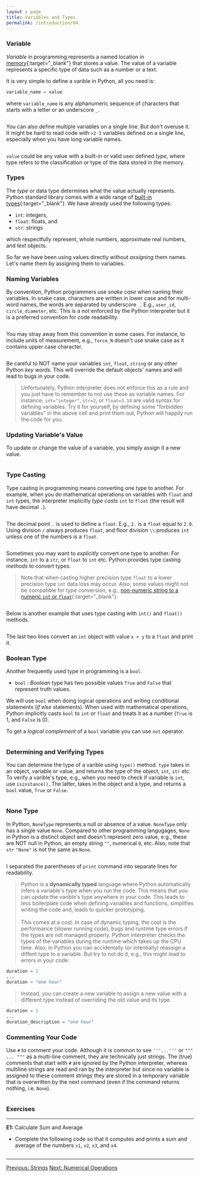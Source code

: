 ```yaml
---
layout : page
title: Variables and Types
permalink: /introduction/04
---
```


### Variable

*Variable* in programming represents a named location in
[memory](https://en.wikipedia.org/wiki/Computer_memory){:target="_blank"}
that stores a value. The value of a variable represents a specific type of
data such as a number or a text.

It is very simple to define a varible in Python, all you need is:

```python
variable_name = value
```

where `variable_name` is any alphanumeric sequence of characters that starts with
a letter or an underscore `_`.

<div class="language-python highlighter-rouge">
<pre class="highlight"><script type="py-editor" worker>
name = "Kenobi"
print(f"General {name}!")
</script></pre></div>

You can also define multiple variables on a single line. But don't overuse it.
It might be hard to read code with `>2-3` variables defined on a single
line, especially when you have long variable names.

<div class="language-python highlighter-rouge">
<pre class="highlight"><script type="py-editor" worker>
x, y = 2, 3.14

print(f"x: {x}")
print(f"y: {y}")
</script></pre></div>

`value` could be any value with a built-in or valid user defined *type*, where
type refers to the classification or type of the data stored in the memory.

### Types

The *type* or data type determines what the value actually represents.
Python standard library comes with a wide range of
[built-in types](https://docs.python.org/3/library/stdtypes.html#built-in-types){:target="_blank"}.
We have already used the following types:

- `int`: integers,
- `float`: floats, and
- `str`: strings

which respectfully represent, whole numbers, approximate real
numbers, and text objects.

So far we have been using values directly without *assigning* them names. Let's
name them by assigning them to variables.

### Naming Variables

By convention, Python programmers use *snake case* when naming their variables.
In snake case, characters are written in lower case and for multi-word names, the
words are separated by underscore `_`.
E.g., `user_id`, `circle_diameter`, etc. This is a not enforced by the Python
interpreter but it is a preferred convention for code readability.

<div class="language-python highlighter-rouge">
<pre class="highlight"><script type="py-editor" worker>
user_id = "Ripley"
print(f"{user_id} is logged-in.")
</script></pre></div>

You may stray away from this convention in some cases. For
instance, to include units of measurement, e.g., `force_N` doesn't use snake
case as it contains upper case character.

<div class="language-python highlighter-rouge">
<pre class="highlight"><script type="py-editor" worker>
force_N = 0.21
area_m2 = 0.05

stress_Pa = force_N / area_m2
print(f"Stress (Pa): {stress_Pa}")
</script></pre></div>

Be careful to NOT name your variables `int`, `float`, `string` or any other
Python *key words*. This will override the default objects' names and will lead to
bugs in your code.

> Unfortunately, Python interpreter does not enforce this as a
rule and you just have to remember to not use these as variable names.
For instance, `int="integer"`, `str=2`, or `float=3.14` are valid syntax for
defining variables. Try it for yourself, by defining some "forbidden variables"
in the above cell and print them out, Python will happily run the code for you.

### Updating Variable's Value

To update or change the value of a variable, you simply assign it a new value.

<div class="language-python highlighter-rouge">
<pre class="highlight"><script type="py-editor" worker>
length = 42
print("old value:", length)

length = 1
print("new value:", length)
</script></pre></div>

### Type Casting

Type casting in programming means converting one type to another. For example,
when you do mathematical operations on variables with `float` and `int` types,
the interpreter implicitly *type casts* `int` to `float` (the result will have
decimal `.`).

<div class="language-python highlighter-rouge">
<pre class="highlight"><script type="py-editor" worker>
x = 2
print(x + 2)
print(x + 2.)
</script></pre></div>

The decimal point `.` is used to define a `float`. E.g., `2.` is a `float` equal
to `2.0`. Using division `/` always produces `float`, and floor division `\\`
produces `int` unless one of the numbers is a `float`.

<div class="language-python highlighter-rouge">
<pre class="highlight"><script type="py-editor" worker>
x, y = 6, 3

print(x / y)
print(x // y)
print(x // 3.)
</script></pre></div>

Sometimes you may want to *explicitly* convert one type to another. For instance,
`int` to a `str`, or `float` to `int` etc. Python provides type casting *methods*
to convert types.

> Note that when casting higher precision type `float` to a lower precision type
`int` data loss may occur. Also, some values might not be compatible for type
conversion, e.g.,
[non-numeric string to a numeric `int` or `float`](https://docs.python.org/3/library/functions.html#int){:target="_blank"}.

<div class="language-python highlighter-rouge">
<pre class="highlight"><script type="py-editor" worker>
my_number = 4.2
text = "My number is " + str(my_number)
print(text)
</script></pre></div>

Below is another example that uses type casting with `int()` and `float()` methods.

<div class="language-python highlighter-rouge">
<pre class="highlight"><script type="py-editor" worker>
x = int(3.14)
print(x)

y = int(" 2 ")
print(y)

z = float(x + y)
print(f"z = {z}")
</script></pre></div>

The last two lines convert an `int` object with value `x + y` to a `float` and
print it.

### Boolean Type

Another frequently used type in programming is a `bool`.

- `bool` : *Boolean* type has two possible values `True` and `False` that represent
truth values.

We will use `bool` when doing logical operations and writing conditional statements
(*if else* statements). When used with mathematical operations, Python implicitly
casts `bool` to `int` or `float` and treats it as a number (`True` is 1, and
`False` is 0).

To get a *logical complement* of a `bool` variable you can use `not` operator.

<div class="language-python highlighter-rouge">
<pre class="highlight"><script type="py-editor" worker>
is_mutant = True
likes_pizza = not False

print("Mutant turtle:", is_mutant)
print("Likes pizza:", likes_pizza)
</script></pre></div>

### Determining and Verifying Types

You can determine the type of a varible using `type()` method. `type` takes in
an object, variable or value, and returns the type of the object, `int`, `str` etc.
To verify a varible's type, e.g., when you need to check if variable is `int`, use
`isinstance()`. The latter, takes in the object and a type, and returns a `bool`
value, `True` or `False`.

<div class="language-python highlighter-rouge">
<pre class="highlight"><script type="py-editor" worker>
x = 42
print("What is the type of x:", type(x))
print("Is x integer:", isinstance(x, int))
</script></pre></div>

### None Type

In Python, `NoneType` represents a null or absence of a value. `NoneType` only has
a single value `None`. Compared to other programming langugages, `None` in Python
is a distinct object and doesn't represent zero value, e.g., these are NOT null in
Python, an empty string `""`, numerical `0`, etc. Also, note that `str` `"None"`
is not the same as `None`.

<div class="language-python highlighter-rouge">
<pre class="highlight"><script type="py-editor" worker>
x = None
print(f"What is the type of x: { type(x) }")
print(f"Is x int (numeric)? { isinstance(x, int) }")

x_as_str = str(x)
print(f'\nCasted to str: {x_as_str}')
print(
  "Is str(x) same type as None:", isinstance(x_as_str, type(x))
)
</script></pre></div>

I separated the parentheses of `print` command into separate lines for readability.

> Python is a **dynamically typed** language where Python automatically infers a
variable's type when you run the code. This means that you can update the
varible's type anywhere in your code. This leads to less boilerplate code when
defining variables and functions, simplifies writing the code and,
leads to quicker prototyping.
<br><br>
This comes at a cost. In case of dynamic typing, the cost is the performance
(slower running code), bugs and runtime type errors if the types are not managed
properly. Python interpreter checks the types of the variables
during the runtime which takes up the CPU time. Also, in Python you can accidentally
(or intentially) reassign a diffent type to a variable. But try to not do it, e.g.,
this might lead to errors in your code:

```python
duration = 1
...
duration = "one hour"
```

> Instead, you can create a new variable to assign a new value with a different
type instead of overriding the old value and its type.

```python
duration = 1
...
duration_description = "one hour"
```

### Commenting Your Code

Use `#` to comment your code. Although it is common to see `'''...'''` or
`""" ... """` as a multi-line comment, they are technically just strings.
The (true) comments that start with `#` are ignored by the Python interpreter,
whereas multiline strings are read and ran by the interpreter but since no variable
is assigned to these comment strings they are stored in a temporary variable
that is overwritten by the next command (even if the command returns nothing, i.e.
`None`).

<div class="language-python highlighter-rouge">
<pre class="highlight"><script type="py-editor" worker>
# This is single a comment
x = 1 # this also a comment

'''
This is
multi-line
comment
'''
print(x)
</script></pre></div>

### Exercises

---
**E1:** Calculate Sum and Average

- Complete the following code so that it computes and prints a sum and average
of the numbers `x1`, `x2`, `x3`, and `x4`.

<div class="language-python highlighter-rouge">
<pre class="highlight"><script type="py-editor" worker>
x1, x2, x3, x4 = 44, 37, 40, 47
# DO NOT edit above this line

s = ?
avg = ?

# DO NOT edit below this line
print(f"sum = {s}; average = {avg}")
</script></pre></div>

---

<div class="prevnextlinks">
    <a id="previous" href="03">Previous: Strings</a>
    <a id="next" href="05">Next: Numerical Operations</a>
</div>
<script src="{{ '/assets/js/navigation.js' | relative_url }}"></script>
